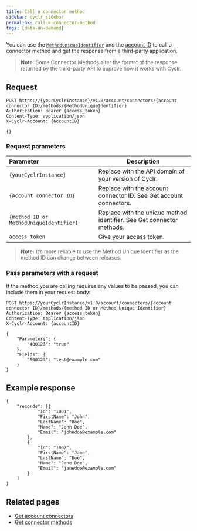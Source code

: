 ```yaml
---
title: Call a connector method
sidebar: cyclr_sidebar
permalink: call-a-connector-method
tags: [data-on-demand]
---
```


You can use the [`MethodUniqueIdentifier`](get-connector-methods) and the [account ID](api-authentication) to call a connector method and get the response from a third-party application.


>  **Note**: Some Connector Methods alter the format of the response returned by the third-party API to improve how it works with Cyclr.

## Request

```
POST https://{yourCyclrInstance}/v1.0/account/connectors/{account connector ID}/methods/{MethodUniqueIdentifier}
Authorization: Bearer {access_token}
Content-Type: application/json
X-Cyclr-Account: {accountID}

{}
```

### Request parameters

| **Parameter**                           | **Description**                                                       |
|:----------------------------------------|-----------------------------------------------------------------------|
| `{yourCyclrInstance}`                   | Replace with the API domain of your version of Cyclr.                 |
| `{Account connector ID}`                | Replace with the account connector ID. See Get account connectors.    |
| `{method ID or MethodUniqueIdentifier}` | Replace with the unique method identifier. See Get connector methods. |
| `access_token`                          | Give your access token.                                               |

>  **Note:** It’s more reliable to use the Method Unique Identifier as the method ID can change between releases.

### Pass parameters with a request

If the method you are calling requires any values to be passed, you can include them in your request body:

```
POST https://yourCyclrInstance/v1.0/account/connectors/{account connector ID}/methods/{method ID or Method Unique Identifier}
Authorization: Bearer {access_token}
Content-Type: application/json
X-Cyclr-Account: {accountID}

{
    "Parameters": {
        "400123": "true"
    },
    "Fields": {
        "500123": "test@example.com"
    }
}
```

## Example response

```
{
    "records": [{
            "Id": "1001",
            "FirstName": "John",
            "LastName": "Doe",
            "Name": "John Doe",
            "Email": "johndoe@example.com"
        },
        {
            "Id": "1002",
            "FirstName": "Jane",
            "LastName": "Doe",
            "Name": "Jane Doe",
            "Email": "janedoe@example.com"
        }
    ]
}
```

## Related pages

*  [Get account connectors](get-account-connectors)
*  [Get connector methods](get-connector-methods)

